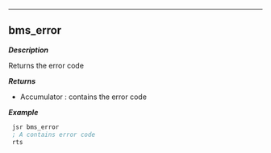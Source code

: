 ---

## bms_error

***Description***

Returns the error code

***Returns***

* Accumulator : contains the error code

***Example***

```asm
 jsr bms_error
 ; A contains error code
 rts
```

